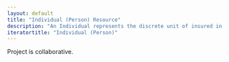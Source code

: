 ```yaml
---
layout: default
title: "Individual (Person) Resource"
description: "An Individual represents the discrete unit of insured in the HBX.  Individuals enroll, determine eligibility, and select plans outside of the Employer/Employee relationship.  The Individual marketplace is distinct from the SHOP/Business marketplace."
iteratortitle: "Individual (Person)"
---
```


Project is collaborative.